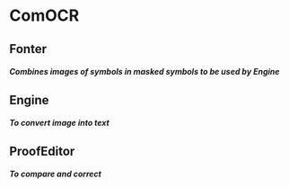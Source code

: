 ComOCR
===

Fonter
---
##### Combines images of symbols in masked symbols to be used by Engine

Engine
---
##### To convert image into text

ProofEditor
---
##### To compare and correct
